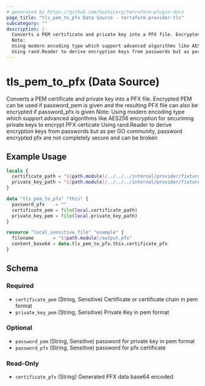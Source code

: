 ```yaml
---
# generated by https://github.com/hashicorp/terraform-plugin-docs
page_title: "tls_pem_to_pfx Data Source - terraform-provider-tls"
subcategory: ""
description: |-
  Converts a PEM certificate and private key into a PFX file. Encrypted PEM can be used if password_pem is given and the resulting PFX file can also be encrypted if password_pfx is given
  Note:
  Using modern encoding type which support advanced algorithms like AES256 encryption for securimng private keys to encrypt PFX certicate
  Using rand.Reader to derive encryption keys from passwords but as per GO community, password encrypted pfx are not completely secure and can be broken
---
```


# tls_pem_to_pfx (Data Source)

Converts a PEM certificate and private key into a PFX file. Encrypted PEM can be used if password_pem is given and the resulting PFX file can also be encrypted if password_pfx is given
Note:
Using modern encoding type which support advanced algorithms like AES256 encryption for securimng private keys to encrypt PFX certicate
Using rand.Reader to derive encryption keys from passwords but as per GO community, password encrypted pfx are not completely secure and can be broken

## Example Usage

```terraform
locals {
  certificate_path = "${path.module}/../../../internal/provider/fixtures/certificate_rsa_legacy.pem"
  private_key_path = "${path.module}/../../../internal/provider/fixtures/private_key_rsa_legacy.pem"
}

data "tls_pem_to_pfx" "this" {
  password_pfx    = ""
  certificate_pem = file(local.certificate_path)
  private_key_pem = file(local.private_key_path)
}

resource "local_sensitive_file" "example" {
  filename       = "${path.module}/output.pfx"
  content_base64 = data.tls_pem_to_pfx.this.certificate_pfx
}
```

<!-- schema generated by tfplugindocs -->
## Schema

### Required

- `certificate_pem` (String, Sensitive) Certificate or certificate chain in pem format
- `private_key_pem` (String, Sensitive) Private Key in pem format

### Optional

- `password_pem` (String, Sensitive) password for private key in pem format
- `password_pfx` (String, Sensitive) password for pfx certificate

### Read-Only

- `certificate_pfx` (String) Generated PFX data base64 encoded
